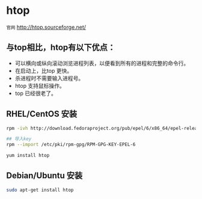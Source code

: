 # htop

<!-- toc -->

`官网` http://htop.sourceforge.net/

## 与top相比，htop有以下优点：

- 可以横向或纵向滚动浏览进程列表，以便看到所有的进程和完整的命令行。
- 在启动上，比top 更快。
- 杀进程时不需要输入进程号。
- htop 支持鼠标操作。
- top 已经很老了。


## RHEL/CentOS 安装

```bash
rpm -ivh http://download.fedoraproject.org/pub/epel/6/x86_64/epel-release-6-8.noarch.rpm

## 导入key
rpm --import /etc/pki/rpm-gpg/RPM-GPG-KEY-EPEL-6

yum install htop
```


## Debian/Ubuntu 安装

```bash
sudo apt-get install htop
```
